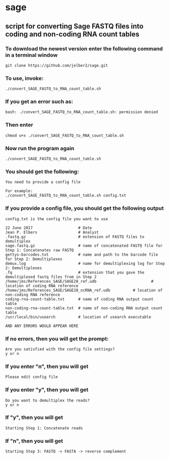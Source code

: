 # sage
## script for converting Sage FASTQ files into coding and non-coding RNA count tables
### To download the newest version enter the following command in a terminal window
    git clone https://github.com/jelber2/sage.git
### To use, invoke:
    ./convert_SAGE_FASTQ_to_RNA_count_table.sh 
### If you get an error such as:
    bash: ./convert_SAGE_FASTQ_to_RNA_count_table.sh: permission denied
### Then enter
    chmod u+x ./convert_SAGE_FASTQ_to_RNA_count_table.sh
### Now run the program again
    ./convert_SAGE_FASTQ_to_RNA_count_table.sh
### You should get the following:
    
    You need to provide a config file

    For example:
    ./convert_SAGE_FASTQ_to_RNA_count_table.sh config.txt

### If you provide a config file, you should get the following output
    
    config.txt is the config file you want to use
    
    22 June 2017                    # Date
    Jean P. Elbers                  # Analyst
    .fastq.gz                       # extension of FASTQ files to demultiplex
    sage.fastq.gz                   # name of concatenated FASTQ file for Step 1: Concatenates raw FASTQ
    gettys-barcodes.txt             # name and path to the barcode file for Step 2: Demultiplexes
    demux.log                       # name for demultiplexing log for Step 2: Demultiplexes
    .fq                             # extension that you gave the demultiplexed fastq files from in Step 2
    /home/jms/References_SAGE/SAGE28_ref.udb                        # location of coding RNA reference
    /home/jms/References_SAGE/SAGE28_ncRNA_ref.udb          # location of non-coding RNA reference
    coding-rna-count-table.txt      # name of coding RNA output count table
    non-coding-rna-count-table.txt  # name of non-coding RNA output count table
    /usr/local/bin/usearch          # location of usearch executable

    AND ANY ERRORS WOULD APPEAR HERE

### If no errors, then you will get the prompt:
    Are you satisfied with the config file settings?
    y or n
### If you enter "n", then you will get
    Please edit config file
### If you enter "y", then you will get
    Do you want to demultiplex the reads?
    y or n
### If "y", then you will get
    Starting Step 1: Concatenate reads
### If "n", then you will get
    Starting Step 3: FASTQ -> FASTA -> reverse complement
